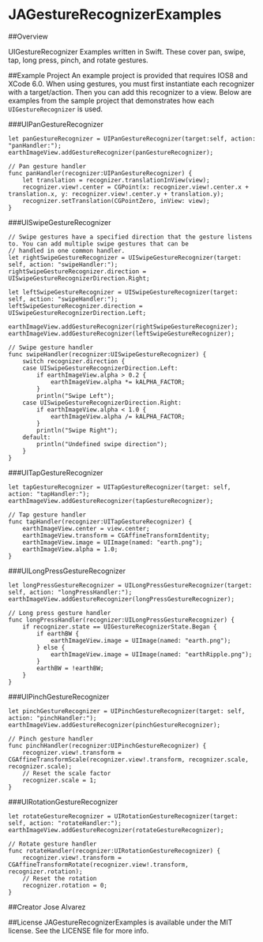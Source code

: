 JAGestureRecognizerExamples
===========================

##Overview

UIGestureRecognizer Examples written in Swift. These cover pan, swipe, tap, long press, pinch, and rotate gestures. 

##Example Project
An example project is provided that requires IOS8 and XCode 6.0. 
When using gestures, you must first instantiate each recognizer with a target/action. Then you can add this recognizer to a view. Below are examples from the sample project that demonstrates how each `UIGestureRecognizer` is used. 

###UIPanGestureRecognizer

```objc
let panGestureRecognizer = UIPanGestureRecognizer(target:self, action: "panHandler:");
earthImageView.addGestureRecognizer(panGestureRecognizer);

// Pan gesture handler
func panHandler(recognizer:UIPanGestureRecognizer) {
    let translation = recognizer.translationInView(view);
    recognizer.view!.center = CGPoint(x: recognizer.view!.center.x + translation.x, y: recognizer.view!.center.y + translation.y);
    recognizer.setTranslation(CGPointZero, inView: view);
}

```

###UISwipeGestureRecognizer

```objc
// Swipe gestures have a specified direction that the gesture listens to. You can add multiple swipe gestures that can be
// handled in one common handler. 
let rightSwipeGestureRecognizer = UISwipeGestureRecognizer(target: self, action: "swipeHandler:");
rightSwipeGestureRecognizer.direction = UISwipeGestureRecognizerDirection.Right;

let leftSwipeGestureRecognizer = UISwipeGestureRecognizer(target: self, action: "swipeHandler:");
leftSwipeGestureRecognizer.direction = UISwipeGestureRecognizerDirection.Left;

earthImageView.addGestureRecognizer(rightSwipeGestureRecognizer);
earthImageView.addGestureRecognizer(leftSwipeGestureRecognizer);

// Swipe gesture handler
func swipeHandler(recognizer:UISwipeGestureRecognizer) {
    switch recognizer.direction {
    case UISwipeGestureRecognizerDirection.Left:
        if earthImageView.alpha > 0.2 {
            earthImageView.alpha *= kALPHA_FACTOR;
        }
        println("Swipe Left");
    case UISwipeGestureRecognizerDirection.Right:
        if earthImageView.alpha < 1.0 {
            earthImageView.alpha /= kALPHA_FACTOR;
        }
        println("Swipe Right");
    default:
        println("Undefined swipe direction");
    }
}
```

###UITapGestureRecognizer

```objc
let tapGestureRecognizer = UITapGestureRecognizer(target: self, action: "tapHandler:");
earthImageView.addGestureRecognizer(tapGestureRecognizer);

// Tap gesture handler
func tapHandler(recognizer:UITapGestureRecognizer) {
    earthImageView.center = view.center;
    earthImageView.transform = CGAffineTransformIdentity;
    earthImageView.image = UIImage(named: "earth.png");
    earthImageView.alpha = 1.0;
}
```

###UILongPressGestureRecognizer

```objc
let longPressGestureRecognizer = UILongPressGestureRecognizer(target: self, action: "longPressHandler:");
earthImageView.addGestureRecognizer(longPressGestureRecognizer);

// Long press gesture handler
func longPressHandler(recognizer:UILongPressGestureRecognizer) {
    if recognizer.state == UIGestureRecognizerState.Began {
        if earthBW {
            earthImageView.image = UIImage(named: "earth.png");
        } else {
            earthImageView.image = UIImage(named: "earthRipple.png");
        }
        earthBW = !earthBW;
    }
}
```

###UIPinchGestureRecognizer

```objc
let pinchGestureRecognizer = UIPinchGestureRecognizer(target: self, action: "pinchHandler:");
earthImageView.addGestureRecognizer(pinchGestureRecognizer);

// Pinch gesture handler
func pinchHandler(recognizer:UIPinchGestureRecognizer) {
    recognizer.view!.transform = CGAffineTransformScale(recognizer.view!.transform, recognizer.scale, recognizer.scale);
    // Reset the scale factor
    recognizer.scale = 1;
}

```

###UIRotationGestureRecognizer

```objc
let rotateGestureRecognizer = UIRotationGestureRecognizer(target: self, action: "rotateHandler:");
earthImageView.addGestureRecognizer(rotateGestureRecognizer);

// Rotate gesture handler
func rotateHandler(recognizer:UIRotationGestureRecognizer) {
    recognizer.view!.transform = CGAffineTransformRotate(recognizer.view!.transform, recognizer.rotation);
    // Reset the rotation
    recognizer.rotation = 0;
}
```


##Creator
Jose Alvarez

##License
JAGestureRecognizerExamples is available under the MIT license. See the LICENSE file for more info.
